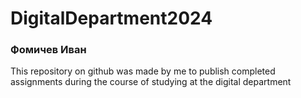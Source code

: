 # DigitalDepartment2024
### Фомичев Иван 
This repository on github was made by me to publish completed assignments during the course of studying at the digital department
